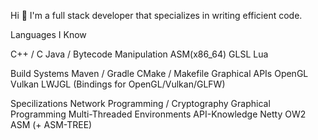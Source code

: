 Hi 👋
I'm a full stack developer that specializes in writing efficient code.

Languages I Know

C++ / C
Java / Bytecode Manipulation
ASM(x86_64)
GLSL
Lua

Build Systems
Maven / Gradle
CMake / Makefile
Graphical APIs
OpenGL
Vulkan
LWJGL (Bindings for OpenGL/Vulkan/GLFW)

Specilizations
Network Programming / Cryptography
Graphical Programming
Multi-Threaded Environments
API-Knowledge
Netty
OW2 ASM (+ ASM-TREE)
